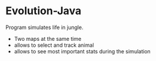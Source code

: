 # Evolution-Java
Program simulates life in jungle. 
- Two maps at the same time
- allows to select and track animal 
- allows to see most important stats during the simulation 

